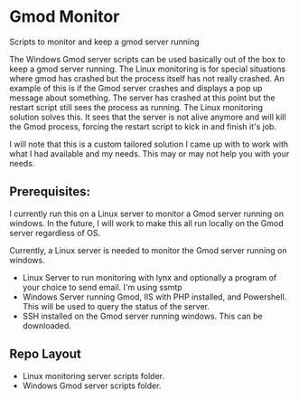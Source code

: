 Gmod Monitor
===========

Scripts to monitor and keep a gmod server running

The Windows Gmod server scripts can be used basically out of the box to keep a gmod server running.
The Linux monitoring is for special situations where gmod has crashed but the process itself has not really crashed. An example of this is if the Gmod server crashes and displays a pop up message about something. The server has crashed at this point but the restart script still sees the process as running. The Linux monitoring solution solves this. It sees that the server is not alive anymore and will kill the Gmod process, forcing the restart script to kick in and finish it's job.

I will note that this is a custom tailored solution I came up with to work with what I had available and my needs. This may or may not help you with your needs.

Prerequisites:
--------------

  I currently run this on a Linux server to monitor a Gmod server running on windows. In the future, I will work to make this all run locally on the Gmod server regardless of OS.
  
  Currently, a Linux server is needed to monitor the Gmod server running on windows.

  * Linux Server to run monitoring with lynx and optionally a program of your choice to send email. I'm using ssmtp
  * Windows Server running Gmod, IIS with PHP installed, and Powershell. This will be used to query the status of the server.
  * SSH installed on the Gmod server running windows. This can be downloaded.
  

Repo Layout
--------------

  * Linux monitoring server scripts folder.
  * Windows Gmod server scripts folder.

